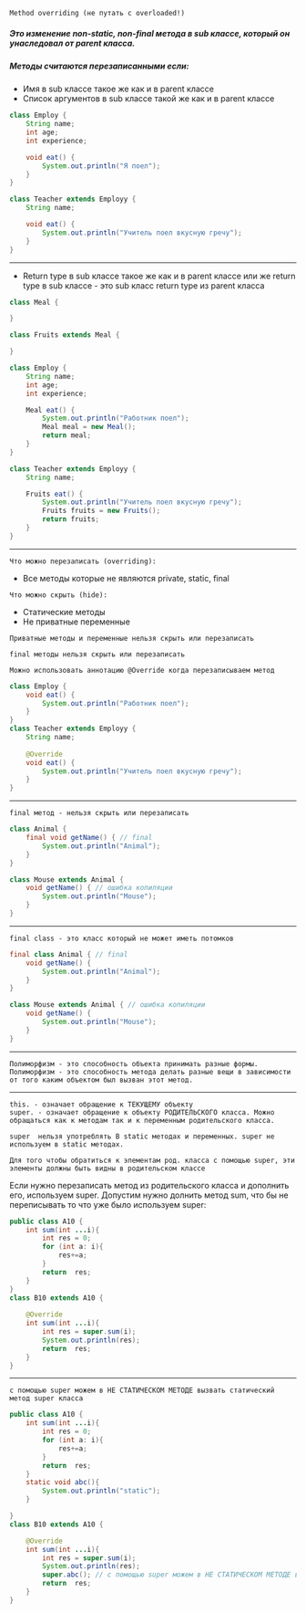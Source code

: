 
``` 
Method overriding (не путать с overloaded!)
```
##### Это изменение non-static, non-final метода в sub классе, который он унаследовал от parent класса.
##### Методы считаются перезаписанными если:
* Имя в sub классе такое же как и в parent классе
* Список аргументов в sub классе такой же как и в parent классе
```java
class Employ {
    String name;
    int age;
    int experience;

    void eat() {
        System.out.println("Я поел");
    }
}

class Teacher extends Employy {
    String name;

    void eat() {
        System.out.println("Учитель поел вкусную гречу");
    }
}
```
---
* Return type в sub классе такое же как и в parent классе или же return type  в sub классе - это sub класс return type из parent класса
```java
class Meal {

}

class Fruits extends Meal {

}

class Employ {
    String name;
    int age;
    int experience;

    Meal eat() {
        System.out.println("Работник поел");
        Meal meal = new Meal();
        return meal;
    }
}

class Teacher extends Employy {
    String name;

    Fruits eat() {
        System.out.println("Учитель поел вкусную гречу");
        Fruits fruits = new Fruits();
        return fruits;
    }
}
```
---
```
Что можно перезаписать (overriding):
```
* Все методы которые не являются private, static, final
``` 
Что можно скрыть (hide): 
```
* Статические методы 
* Не приватные переменные

``` 
Приватные методы и переменные нельзя скрыть или перезаписать
```
```
final методы нельзя скрыть или перезаписать  
```
```
Можно использовать аннотацию @Override когда перезаписываем метод 
```
```java
class Employ {
    void eat() {
        System.out.println("Работник поел");
    }
}
class Teacher extends Employy {
    String name;
    
    @Override
    void eat() {
        System.out.println("Учитель поел вкусную гречу");
    }
}
```
---
``` 
final метод - нельзя скрыть или перезаписать
```

```java
class Animal {
    final void getName() { // final 
        System.out.println("Animal");
    }
}

class Mouse extends Animal {
    void getName() { // ошибка копиляции
        System.out.println("Mouse");
    }
}
```
---
```
final class - это класс который не может иметь потомков
```
```java
final class Animal { // final
    void getName() {
        System.out.println("Animal");
    }
}

class Mouse extends Animal { // ошибка копиляции
    void getName() {
        System.out.println("Mouse");
    }
}
```
---

``` 
Полиморфизм - это способность объекта принимать разные формы.
Полиморфизм - это способность метода делать разные вещи в зависимости от того каким объектом был вызван этот метод.
```
---
``` 
this. - означает обращение к ТЕКУЩЕМУ объекту
super. - означает обращение к объекту РОДИТЕЛЬСКОГО класса. Можно обращаться как к методам так и к переменным родительского класса.
```
``` 
super  нельзя употреблять В static методах и переменных. super не используем в static методах.
```
```
Для того чтобы обратиться к элементам род. класса с помощью super, эти элементы должны быть видны в родительском классе
```

Если нужно перезаписать метод из родительского класса и дополнить его, используем super.
Допустим нужно долнить метод sum, что бы не переписывать то что уже было используем super:
```java
public class A10 {
    int sum(int ...i){
        int res = 0;
        for (int a: i){
            res+=a;
        }
        return  res;
    }
}
class B10 extends A10 {
    
    @Override
    int sum(int ...i){
        int res = super.sum(i);
        System.out.println(res);
        return  res;
    }
}
```
---
```
с помощью super можем в НЕ СТАТИЧЕСКОМ МЕТОДЕ вызвать статический метод super класса
```
```java
public class A10 {
    int sum(int ...i){
        int res = 0;
        for (int a: i){
            res+=a;
        }
        return  res;
    }
    static void abc(){
        System.out.println("static");
    }

}
class B10 extends A10 {

    @Override
    int sum(int ...i){
        int res = super.sum(i);
        System.out.println(res);
        super.abc(); // с помощью super можем в НЕ СТАТИЧЕСКОМ МЕТОДЕ вызвать статический метод super класса
        return  res;
    }
}
```
